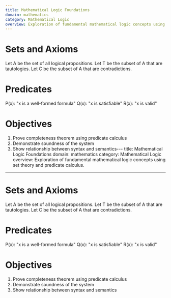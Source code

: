 ```yaml
---
title: Mathematical Logic Foundations
domain: mathematics
category: Mathematical Logic
overview: Exploration of fundamental mathematical logic concepts using set theory and predicate calculus.
---
```


# Sets and Axioms
Let A be the set of all logical propositions.
Let T be the subset of A that are tautologies.
Let C be the subset of A that are contradictions.

# Predicates
P(x): "x is a well-formed formula"
Q(x): "x is satisfiable"
R(x): "x is valid"

# Objectives
1. Prove completeness theorem using predicate calculus
2. Demonstrate soundness of the system
3. Show relationship between syntax and semantics---
title: Mathematical Logic Foundations
domain: mathematics
category: Mathematical Logic
overview: Exploration of fundamental mathematical logic concepts using set theory and predicate calculus.
---

# Sets and Axioms
Let A be the set of all logical propositions.
Let T be the subset of A that are tautologies.
Let C be the subset of A that are contradictions.

# Predicates
P(x): "x is a well-formed formula"
Q(x): "x is satisfiable"
R(x): "x is valid"

# Objectives
1. Prove completeness theorem using predicate calculus
2. Demonstrate soundness of the system
3. Show relationship between syntax and semantics
